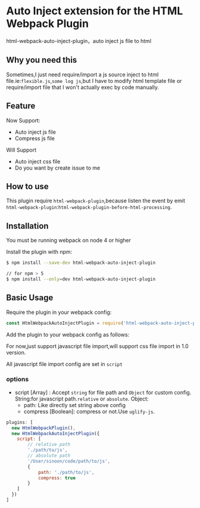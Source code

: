 # Auto Inject extension for the HTML Webpack Plugin
html-webpack-auto-inject-plugin，auto inject js file to html

## Why you need this
Sometimes,I just need require/import a js source inject to html file.ie:`flexible.js`,`some log js`,but I have to modify html template file or require/import file that I won't actually exec by code manually.

## Feature
Now Support:
- Auto inject js file
- Compress js file

Will Support
- Auto inject css file
- Do you want by create issue to me

## How to use
This plugin require `html-webpack-plugin`,because listen the event by emit `html-webpack-plugin`:`html-webpack-plugin-before-html-processing`.

## Installation
You must be running webpack on node 4 or higher

Install the plugin with npm:
```bash
$ npm install --save-dev html-webpack-auto-inject-plugin

// for npm > 5
$ npm install --only=dev html-webpack-auto-inject-plugin
```

## Basic Usage
Require the plugin in your webpack config:

```javascript
const HtmlWebpackAutoInjectPlugin = require('html-webpack-auto-inject-plugin');
```

Add the plugin to your webpack config as follows:

For now,just support javascript file import,will support css file import in 1.0 version.

All javascript file import config are set in `script`
### options
- script [Array] : Accept `string` for file path and `Object` for custom config.
String:for javascript path.`relative` or `absolute`.
Object:
    - path: Like directly set string above config
    - compress [Boolean]: compress or not.Use `uglify-js`.

```javascript
plugins: [
  new HtmlWebpackPlugin(),
  new HtmlWebpackAutoInjectPlugin({
    script: [
        // relative path
        './path/to/js',
        // absolute path
        '/User/sinoon/code/path/to/js',
        {
            path: './path/to/js',
            compress: true
        }
    ]
  })
]
```
